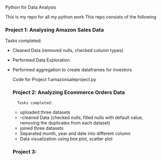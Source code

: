 Python for Data Analysis  

This is my repo for all my python work
This repo consists of the following
  ### Project 1: Analysing Amazon Sales Data

  Tasks completed:
  - Cleaned Data (removed nulls, checked column types)
  - Performed Data Exploration
  - Performed aggregation to create dataframes for investors

    Code for Project 1:amazonsaleproject.py

    ### Project 2: Analyzing Ecommerce Orders Data

          Tasks completed:
    - uploaded three datasets
    - -cleaned Data (checked nulls, filled nulls with default value, removing the duplicates from each dataset)
    -  joined three datasets
    -  Separated month, year and date into different column
    -  Data visualization using box plot, scatter plot
   
    ### Project 3:
